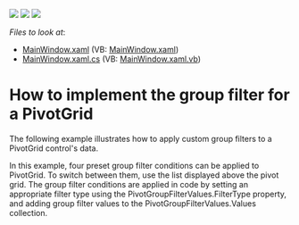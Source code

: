 <!-- default badges list -->
![](https://img.shields.io/endpoint?url=https://codecentral.devexpress.com/api/v1/VersionRange/128578791/10.2.3%2B)
[![](https://img.shields.io/badge/Open_in_DevExpress_Support_Center-FF7200?style=flat-square&logo=DevExpress&logoColor=white)](https://supportcenter.devexpress.com/ticket/details/E2518)
[![](https://img.shields.io/badge/📖_How_to_use_DevExpress_Examples-e9f6fc?style=flat-square)](https://docs.devexpress.com/GeneralInformation/403183)
<!-- default badges end -->
<!-- default file list -->
*Files to look at*:

* [MainWindow.xaml](./CS/DXPivotGrid_GroupFilter/MainWindow.xaml) (VB: [MainWindow.xaml](./VB/DXPivotGrid_GroupFilter/MainWindow.xaml))
* [MainWindow.xaml.cs](./CS/DXPivotGrid_GroupFilter/MainWindow.xaml.cs) (VB: [MainWindow.xaml.vb](./VB/DXPivotGrid_GroupFilter/MainWindow.xaml.vb))
<!-- default file list end -->
# How to implement the group filter for a PivotGrid


<p>The following example illustrates how to apply custom group filters to a PivotGrid control's data.</p><p>In this example, four preset group filter conditions can be applied to PivotGrid. To switch between them, use the list displayed above the pivot grid. The group filter conditions are applied in code by setting an appropriate filter type using the PivotGroupFilterValues.FilterType property, and adding group filter values to the PivotGroupFilterValues.Values collection.</p>

<br/>


